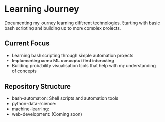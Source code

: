 # Learning Journey

Documenting my journey learning different technologies. Starting with basic bash scripting
and building up to more complex projects.

## Current Focus
- Learning bash scripting through simple automation projects
- Implementing some ML concepts i find interesting
- Building probability visualisation tools that help with my understanding of concepts
## Repository Structure
- bash-automation: Shell scripts and automation tools
- python-data-science:
- machine-learning:
- web-development: (Coming soon)